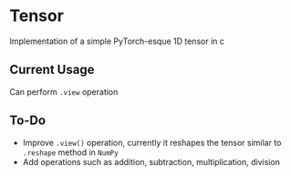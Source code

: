 # Tensor

Implementation of a simple PyTorch-esque 1D tensor in c

## Current Usage
Can perform `.view` operation

## To-Do
- Improve `.view()` operation, currently it reshapes the tensor similar to `.reshape` method in `NumPy`
- Add operations such as addition, subtraction, multiplication, division
